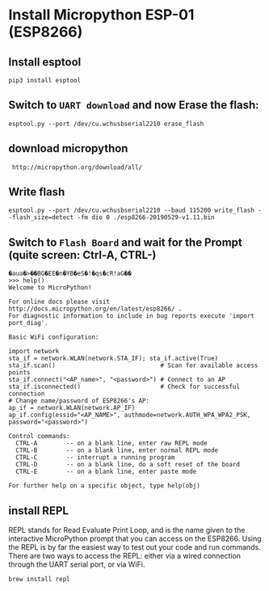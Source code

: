 # Install Micropython ESP-01 (ESP8266)

## Install esptool 
`pip3 install esptool`

## Switch to `UART download` and now Erase the flash: 
`esptool.py --port /dev/cu.wchusbserial2210 erase_flash`

## download micropython
` http://micropython.org/download/all/`

## Write flash
`esptool.py --port /dev/cu.wchusbserial2210 --baud 115200 write_flash --flash_size=detect -fm dio 0 ./esp8266-20190529-v1.11.bin`

## Switch to `Flash Board` and wait for the Prompt (quite screen: Ctrl-A, CTRL-\)
```
�aua�>��BG�EE�n�YB�eS�!�qs�cR!aG��
>>> help()
Welcome to MicroPython!

For online docs please visit http://docs.micropython.org/en/latest/esp8266/ .
For diagnostic information to include in bug reports execute 'import port_diag'.

Basic WiFi configuration:

import network
sta_if = network.WLAN(network.STA_IF); sta_if.active(True)
sta_if.scan()                             # Scan for available access points
sta_if.connect("<AP_name>", "<password>") # Connect to an AP
sta_if.isconnected()                      # Check for successful connection
# Change name/password of ESP8266's AP:
ap_if = network.WLAN(network.AP_IF)
ap_if.config(essid="<AP_NAME>", authmode=network.AUTH_WPA_WPA2_PSK, password="<password>")

Control commands:
  CTRL-A        -- on a blank line, enter raw REPL mode
  CTRL-B        -- on a blank line, enter normal REPL mode
  CTRL-C        -- interrupt a running program
  CTRL-D        -- on a blank line, do a soft reset of the board
  CTRL-E        -- on a blank line, enter paste mode

For further help on a specific object, type help(obj)
```


## install REPL
REPL stands for Read Evaluate Print Loop, and is the name given to the interactive MicroPython prompt that you can access on the ESP8266.
Using the REPL is by far the easiest way to test out your code and run commands.
There are two ways to access the REPL: either via a wired connection through the UART serial port, or via WiFi.

`brew install repl`
